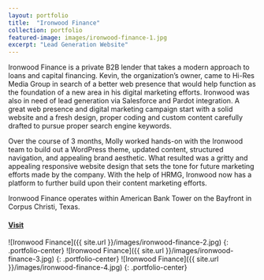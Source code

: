 ```yaml
---
layout: portfolio
title:  "Ironwood Finance"
collection: portfolio
featured-image: images/ironwood-finance-1.jpg
excerpt: "Lead Generation Website"
---
```

Ironwood Finance is a private B2B lender that takes a modern approach to loans and capital financing. Kevin, the organization’s owner, came to Hi-Res Media Group in search of a better web presence that would help function as the foundation of a new area in his digital marketing efforts. Ironwood was also in need of lead generation via Salesforce and Pardot integration. A great web presence and digital marketing campaign start with a solid website and a fresh design, proper coding and custom content carefully drafted to pursue proper search engine keywords.

Over the course of 3 months, Molly worked hands-on with the Ironwood team to build out a WordPress theme, updated content, structured navigation, and appealing brand aesthetic. What resulted was a gritty and appealing responsive website design that sets the tone for future marketing efforts made by the company. With the help of HRMG, Ironwood now has a platform to further build upon their content marketing efforts.

Ironwood Finance operates within American Bank Tower on the Bayfront in Corpus Christi, Texas.

#### [Visit](https://www.ironwoodfinance.com)

![Ironwood Finance]({{ site.url }}/images/ironwood-finance-2.jpg)
{: .portfolio-center}
![Ironwood Finance]({{ site.url }}/images/ironwood-finance-3.jpg)
{: .portfolio-center}
![Ironwood Finance]({{ site.url }}/images/ironwood-finance-4.jpg)
{: .portfolio-center}
